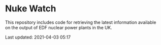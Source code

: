 # Nuke Watch

This repository includes code for retrieving the latest information available on the output of EDF nuclear power plants in the UK.

Last updated: 2021-04-03 05:17